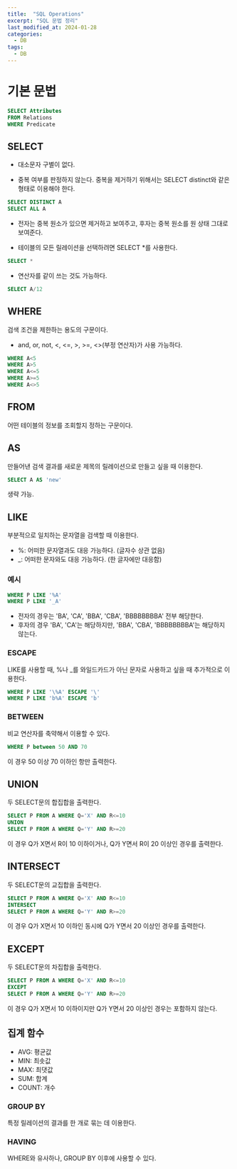 ```yaml
---
title:  "SQL Operations"
excerpt: "SQL 문법 정리"
last_modified_at: 2024-01-28
categories:
  - DB
tags:
  - DB
---
```

# 기본 문법
```sql
SELECT Attributes
FROM Relations
WHERE Predicate
```

## SELECT
* 대소문자 구별이 없다.

* 중복 여부를 판정하지 않는다. 중복을 제거하기 위해서는 SELECT distinct와 같은 형태로 이용해야 한다.
```sql
SELECT DISTINCT A 
SELECT ALL A
```

* 전자는 중복 원소가 있으면 제거하고 보여주고, 후자는 중복 원소를 원 상태 그대로 보여준다.


* 테이블의 모든 릴레이션을 선택하려면 SELECT *를 사용한다.
```sql
SELECT *
```

* 연산자를 같이 쓰는 것도 가능하다.
```sql
SELECT A/12
```

## WHERE
검색 조건을 제한하는 용도의 구문이다.

* and, or, not, <, <=, >, >=, <>(부정 연산자)가 사용 가능하다. 

```SQL
WHERE A<5
WHERE A>5
WHERE A<=5
WHERE A>=5
WHERE A<>5
```

## FROM
어떤 테이블의 정보를 조회할지 정하는 구문이다.
## AS
만들어낸 검색 결과를 새로운 제목의 릴레이션으로 만들고 싶을 때 이용한다.
```sql
SELECT A AS 'new'
```
생략 가능.

## LIKE
부분적으로 일치하는 문자열을 검색할 때 이용한다.
* %: 어떠한 문자열과도 대응 가능하다. (글자수 상관 없음)
* _: 어떠한 문자와도 대응 가능하다. (한 글자에만 대응함)
### 예시
```sql
WHERE P LIKE '%A' 
WHERE P LIKE '_A'
```
* 전자의 경우는 'BA', 'CA', 'BBA', 'CBA', 'BBBBBBBBA' 전부 해당한다.
* 후자의 경우 'BA', 'CA'는 해당하지만, 'BBA', 'CBA', 'BBBBBBBBA'는 해당하지 않는다.
### ESCAPE
LIKE를 사용할 때, %나 _를 와일드카드가 아닌 문자로 사용하고 싶을 때 추가적으로 이용한다.
```sql
WHERE P LIKE '\%A' ESCAPE '\'
WHERE P LIKE 'b%A' ESCAPE 'b'
```
### BETWEEN
비교 연산자를 축약해서 이용할 수 있다.
```sql
WHERE P between 50 AND 70
```
이 경우 50 이상 70 이하인 항만 출력한다.
## UNION
두 SELECT문의 합집합을 출력한다.
```SQL
SELECT P FROM A WHERE Q='X' AND R<=10
UNION
SELECT P FROM A WHERE Q='Y' AND R>=20
```
이 경우 Q가 X면서 R이 10 이하이거나, Q가 Y면서 R이 20 이상인 경우를 출력한다.
## INTERSECT
두 SELECT문의 교집합을 출력한다.
```SQL
SELECT P FROM A WHERE Q='X' AND R<=10
INTERSECT
SELECT P FROM A WHERE Q='Y' AND R>=20
```
이 경우 Q가 X면서 10 이하인 동시에 Q가 Y면서 20 이상인 경우를 출력한다.
## EXCEPT
두 SELECT문의 차집합을 출력한다.
```SQL
SELECT P FROM A WHERE Q='X' AND R<=10
EXCEPT
SELECT P FROM A WHERE Q='Y' AND R>=20
```
이 경우 Q가 X면서 10 이하이지만 Q가 Y면서 20 이상인 경우는 포함하지 않는다.

## 집계 함수
* AVG: 평균값
* MIN: 최솟값
* MAX: 최댓값
* SUM: 합계
* COUNT: 개수
### GROUP BY
특정 릴레이션의 결과를 한 개로 묶는 데 이용한다.

### HAVING
WHERE와 유사하나, GROUP BY 이후에 사용할 수 있다.

